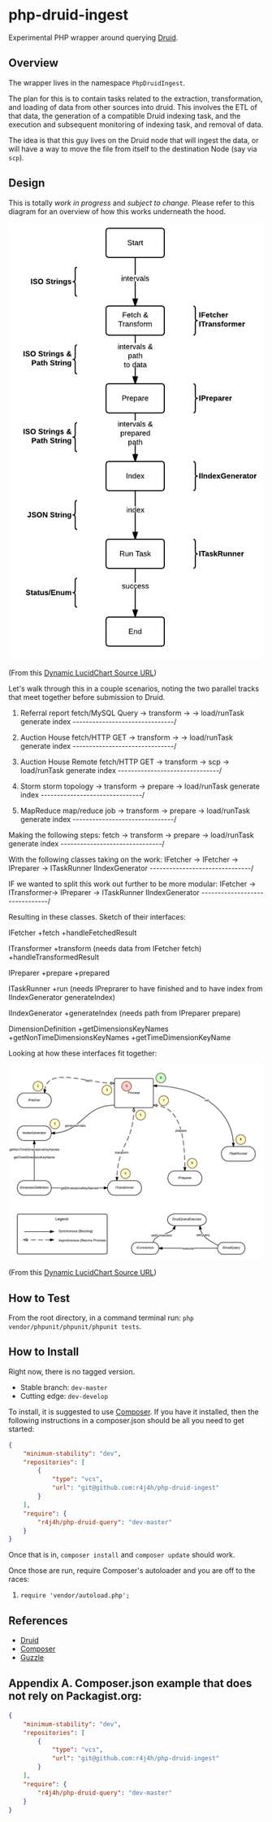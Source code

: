 php-druid-ingest
===============

Experimental PHP wrapper around querying [Druid](http://druid.io).

Overview
---------------

The wrapper lives in the namespace `PhpDruidIngest`.

The plan for this is to contain tasks related to the extraction, transformation, and loading of data from
other sources into druid. This involves the ETL of that data, the generation of a compatible Druid indexing task, and
the execution and subsequent monitoring of indexing task, and removal of data.

The idea is that this guy lives on the Druid node that will ingest the data, or will have a way to move the file
from itself to the destination Node (say via `scp`).


Design
---------------

This is totally _work in progress_ and _subject to change_. Please refer to this diagram for an overview of how this works underneath the hood.

![Process Flow](docs/process-flow.png)

(From this [Dynamic LucidChart Source URL](https://www.lucidchart.com/publicSegments/view/5418b6c7-f4c4-479c-9696-4e1a0a004a03/image.png))




Let's walk through this in a couple scenarios, noting the two parallel tracks that meet together before submission
to Druid.

1) Referral report
    fetch/MySQL Query   ->  transform   ->  <none>      ->  load/runTask
    generate index      -------------------------------/

2) Auction House
    fetch/HTTP GET      ->  transform   ->  <none>      ->  load/runTask
    generate index      -------------------------------/

3) Auction House Remote
    fetch/HTTP GET      ->  transform   ->  scp         ->  load/runTask
    generate index      -------------------------------/

4) Storm
    storm topology      ->  transform   ->  prepare     ->  load/runTask
    generate index      -------------------------------/

5) MapReduce
    map/reduce job      ->  transform   ->  prepare     ->  load/runTask
    generate index      -------------------------------/


Making the following steps:
    fetch               ->  transform   ->  prepare     ->  load/runTask
    generate index      -------------------------------/


With the following classes taking on the work:
    IFetcher            ->  IFetcher    ->  IPreparer   ->  ITaskRunner
    IIndexGenerator     -------------------------------/


IF we wanted to split this work out further to be more modular:
    IFetcher            ->  ITransformer->  IPreparer   ->  ITaskRunner
    IIndexGenerator     -------------------------------/


Resulting in these classes. Sketch of their interfaces:

IFetcher
    +fetch
    +handleFetchedResult

ITransformer
    +transform (needs data from IFetcher fetch)
    +handleTransformedResult

IPreparer
    +prepare
    +prepared

ITaskRunner
    +run (needs IPreprarer to have finished and to have index from IIndexGenerator generateIndex)

IIndexGenerator
    +generateIndex (needs path from IPreparer prepare)

DimensionDefinition
    +getDimensionsKeyNames
    +getNonTimeDimensionsKeyNames
    +getTimeDimensionKeyName


Looking at how these interfaces fit together:

![How Interfaces Fit Together](docs/how-interfaces-fit-together.png)

(From this [Dynamic LucidChart Source URL](https://www.lucidchart.com/publicSegments/view/5418b736-2484-45e5-af7c-79100a00d7bd/image.png))





How to Test
-------------

From the root directory, in a command terminal run: `php vendor/phpunit/phpunit/phpunit tests`.




How to Install
---------------

Right now, there is no tagged version.

- Stable branch: `dev-master`
- Cutting edge: `dev-develop`

To install, it is suggested to use [Composer](http://getcomposer.org). If you have it installed, then the following instructions
in a composer.json should be all you need to get started:

```json
{
    "minimum-stability": "dev",
    "repositories": [
        {
            "type": "vcs",
            "url": "git@github.com:r4j4h/php-druid-ingest"
        }
    ],
    "require": {
        "r4j4h/php-druid-query": "dev-master"
    }
}
```

Once that is in, `composer install` and `composer update` should work.

Once those are run, require Composer's autoloader and you are off to the races:

1. `require 'vendor/autoload.php';`



References
---------------

- [Druid](http://druid.io)
- [Composer](http://getcomposer.org)
- [Guzzle](http://guzzle.readthedocs.org)


Appendix A. Composer.json example that does not rely on Packagist.org:
---------------

```json
{
    "minimum-stability": "dev",
    "repositories": [
        {
            "type": "vcs",
            "url": "git@github.com:r4j4h/php-druid-ingest"
        }
    ],
    "require": {
        "r4j4h/php-druid-query": "dev-master"
    }
}
```
